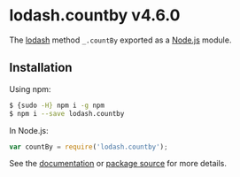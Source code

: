 # lodash.countby v4.6.0

The [lodash](https://lodash.com/) method `_.countBy` exported as a [Node.js](https://nodejs.org/) module.

## Installation

Using npm:
```bash
$ {sudo -H} npm i -g npm
$ npm i --save lodash.countby
```

In Node.js:
```js
var countBy = require('lodash.countby');
```

See the [documentation](https://lodash.com/docs#countBy) or [package source](https://github.com/lodash/lodash/blob/4.6.0-npm-packages/lodash.countby) for more details.

